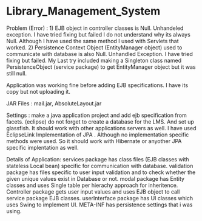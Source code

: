 # Library_Management_System

Problem (Error) : 
					1) EJB object in controller classes is Null. Unhandeled exception. I have tried fixing but failed I do not understand why
					   its always Null. Although I have used the same method I used with Servlets that worked.
					2) Persistence Context Object (EntityManager object) used to communicate with database is also Null. Unhandled Exception.
					   I have tried fixing but failed. My Last try included making a Singleton class named PersistenceObject (service package) to get 
					   EntityManager object but it was still null.
					   

Application was working fine before adding EJB specifications. I have its copy but not uploading it.


JAR Files : 
            mail.jar,
            AbsoluteLayout.jar
            
Settings :
          make a java application project and add ejb specification from facets. (eclipse)
          do not forget to create a database for the LMS. And set up glassfish. It should work with other applications servers as well.
          I have used EclipseLink Implementation of JPA . Although no implementation specific methods were used. So it should work with
          Hibernate or anyother JPA specific implentation as well.
          
Details of Application: 
						services package has class files (EJB classes with stateless Local bean) specific for communication with database.
						validation package has files specific to user input validation and to check whether the given unique values exist 
						in Database or not. modal package has Entity classes and uses Single table per hierachy approach for inheritence.
						Controller package gets user input values and uses EJB object to call service package EJB classes. userInterface
						package has UI classes which uses Swing to implement UI. META-INF has persistence settings that i was using.
